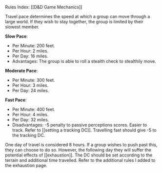 Rules Index: [[D&D Game Mechanics]]

Travel pace determines the speed at which a group can move through a large world. If they wish to stay together, the group is limited by their slowest member. 

**Slow Pace**:
-  Per Minute: 200 feet.
-  Per Hour: 2 miles.
-  Per Day: 16 miles.
-  Advantages: The group is able to roll a stealth check to stealthily move.

**Moderate Pace**:
-  Per Minute: 300 feet.
-  Per Hour: 3 miles.
-  Per Day: 24 miles.

**Fast Pace**:
-  Per Minute: 400 feet.
-  Per Hour: 4 miles.
-  Per Day: 32 miles.
-  Disadvantages: -5 penalty to passive perceptions scores. Easier to track. Refer to [[setting a tracking DC]]. Travelling fast should give -5 to the tracking DC. 

One day of travel is considered 8 hours. If a group wishes to push past this, they can choose to do so. However, the following day they will suffer the potential effects of [[exhaustion]]. The DC should be set according to the terrain and additional time travelled. Refer to the additional rules I added to the exhaustion page. 